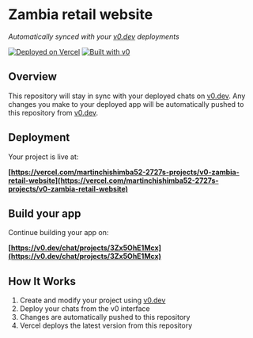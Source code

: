 # Zambia retail website

*Automatically synced with your [v0.dev](https://v0.dev) deployments*

[![Deployed on Vercel](https://img.shields.io/badge/Deployed%20on-Vercel-black?style=for-the-badge&logo=vercel)](https://vercel.com/martinchishimba52-2727s-projects/v0-zambia-retail-website)
[![Built with v0](https://img.shields.io/badge/Built%20with-v0.dev-black?style=for-the-badge)](https://v0.dev/chat/projects/3Zx5OhE1Mcx)

## Overview

This repository will stay in sync with your deployed chats on [v0.dev](https://v0.dev).
Any changes you make to your deployed app will be automatically pushed to this repository from [v0.dev](https://v0.dev).

## Deployment

Your project is live at:

**[https://vercel.com/martinchishimba52-2727s-projects/v0-zambia-retail-website](https://vercel.com/martinchishimba52-2727s-projects/v0-zambia-retail-website)**

## Build your app

Continue building your app on:

**[https://v0.dev/chat/projects/3Zx5OhE1Mcx](https://v0.dev/chat/projects/3Zx5OhE1Mcx)**

## How It Works

1. Create and modify your project using [v0.dev](https://v0.dev)
2. Deploy your chats from the v0 interface
3. Changes are automatically pushed to this repository
4. Vercel deploys the latest version from this repository